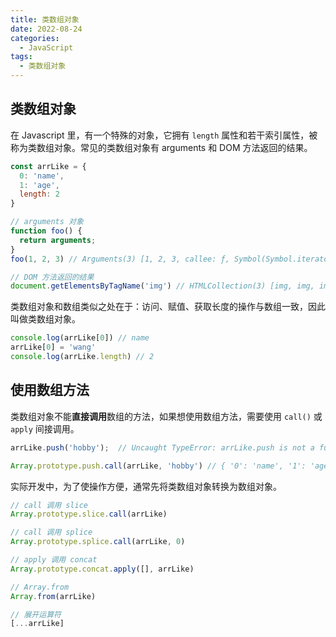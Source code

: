 ```yaml
---
title: 类数组对象
date: 2022-08-24
categories:
  - JavaScript
tags:
  - 类数组对象
---
```


## 类数组对象

在 Javascript 里，有一个特殊的对象，它拥有 `length` 属性和若干索引属性，被称为类数组对象。常见的类数组对象有 arguments 和 DOM 方法返回的结果。

```js
const arrLike = {
  0: 'name',
  1: 'age',
  length: 2
}

// arguments 对象
function foo() {
  return arguments;
}
foo(1, 2, 3) // Arguments(3) [1, 2, 3, callee: ƒ, Symbol(Symbol.iterator): ƒ]

// DOM 方法返回的结果
document.getElementsByTagName('img') // HTMLCollection(3) [img, img, img]
```

类数组对象和数组类似之处在于：访问、赋值、获取长度的操作与数组一致，因此叫做类数组对象。

```js
console.log(arrLike[0]) // name
arrLike[0] = 'wang'
console.log(arrLike.length) // 2
```

## 使用数组方法

类数组对象不能**直接调用**数组的方法，如果想使用数组方法，需要使用 `call()` 或 `apply` 间接调用。

```js
arrLike.push('hobby');  // Uncaught TypeError: arrLike.push is not a function

Array.prototype.push.call(arrLike, 'hobby') // { '0': 'name', '1': 'age', '2':  'hobby', length: 3 }
```

实际开发中，为了使操作方便，通常先将类数组对象转换为数组对象。

```js
// call 调用 slice
Array.prototype.slice.call(arrLike)

// call 调用 splice
Array.prototype.splice.call(arrLike, 0)

// apply 调用 concat
Array.prototype.concat.apply([], arrLike)

// Array.from
Array.from(arrLike)

// 展开运算符
[...arrLike]
```


